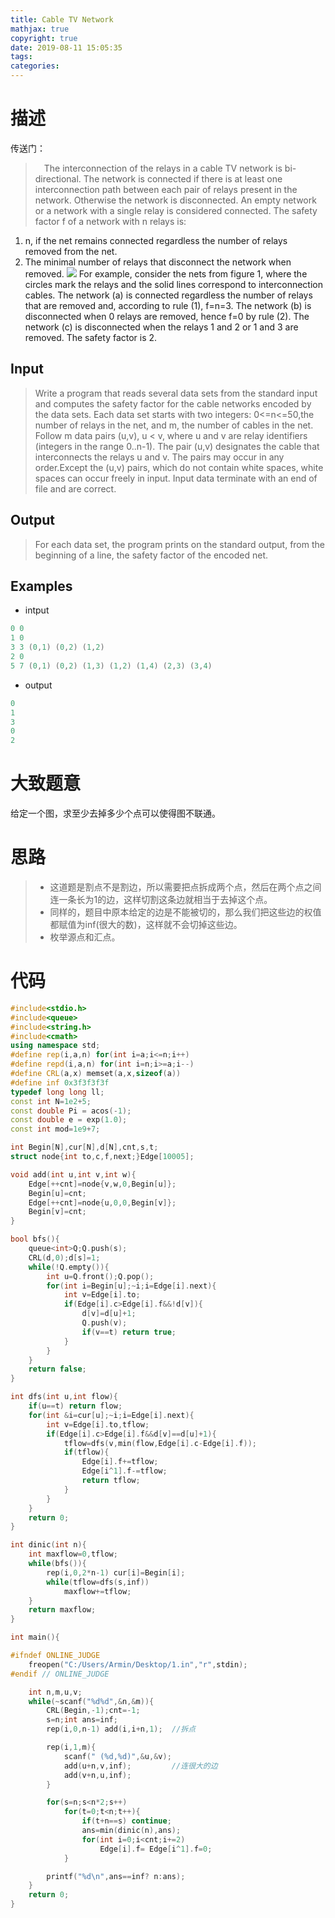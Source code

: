 ```yaml
---
title: Cable TV Network
mathjax: true
copyright: true
date: 2019-08-11 15:05:35
tags:
categories:
---
```

# 描述
传送门：[]()

>&emsp;The interconnection of the relays in a cable TV network is bi-directional. The network is connected if there is at least one interconnection path between each pair of relays present in the network. Otherwise the network is disconnected. An empty network or a network with a single relay is considered connected. The safety factor f of a network with n relays is: 
1. n, if the net remains connected regardless the number of relays removed from the net. 
2. The minimal number of relays that disconnect the network when removed. 
![](http://poj.org/images/1966_1.jpg)
For example, consider the nets from figure 1, where the circles mark the relays and the solid lines correspond to interconnection cables. The network (a) is connected regardless the number of relays that are removed and, according to rule (1), f=n=3. The network (b) is disconnected when 0 relays are removed, hence f=0 by rule (2). The network (c) is disconnected when the relays 1 and 2 or 1 and 3 are removed. The safety factor is 2.

<!--more-->
## Input
> Write a program that reads several data sets from the standard input and computes the safety factor for the cable networks encoded by the data sets. Each data set starts with two integers: 0<=n<=50,the number of relays in the net, and m, the number of cables in the net. Follow m data pairs (u,v), u < v, where u and v are relay identifiers (integers in the range 0..n-1). The pair (u,v) designates the cable that interconnects the relays u and v. The pairs may occur in any order.Except the (u,v) pairs, which do not contain white spaces, white spaces can occur freely in input. Input data terminate with an end of file and are correct.

## Output
> For each data set, the program prints on the standard output, from the beginning of a line, the safety factor of the encoded net.

## Examples
* intput
```c++
0 0
1 0
3 3 (0,1) (0,2) (1,2)
2 0
5 7 (0,1) (0,2) (1,3) (1,2) (1,4) (2,3) (3,4)
```
* output
```c++
0
1
3
0
2
```

# 大致题意
给定一个图，求至少去掉多少个点可以使得图不联通。

# 思路
>* 这道题是割点不是割边，所以需要把点拆成两个点，然后在两个点之间连一条长为1的边，这样切割这条边就相当于去掉这个点。
>* 同样的，题目中原本给定的边是不能被切的，那么我们把这些边的权值都赋值为inf(很大的数)，这样就不会切掉这些边。
>* 枚举源点和汇点。

# 代码
```c++
#include<stdio.h>
#include<queue>
#include<string.h>
#include<cmath>
using namespace std;
#define rep(i,a,n) for(int i=a;i<=n;i++)
#define repd(i,a,n) for(int i=n;i>=a;i--)
#define CRL(a,x) memset(a,x,sizeof(a))
#define inf 0x3f3f3f3f
typedef long long ll;
const int N=1e2+5;
const double Pi = acos(-1);
const double e = exp(1.0);
const int mod=1e9+7;

int Begin[N],cur[N],d[N],cnt,s,t;
struct node{int to,c,f,next;}Edge[10005];

void add(int u,int v,int w){
    Edge[++cnt]=node{v,w,0,Begin[u]};
    Begin[u]=cnt;
    Edge[++cnt]=node{u,0,0,Begin[v]};
    Begin[v]=cnt;
}

bool bfs(){
    queue<int>Q;Q.push(s);
    CRL(d,0);d[s]=1;
    while(!Q.empty()){
        int u=Q.front();Q.pop();
        for(int i=Begin[u];~i;i=Edge[i].next){
            int v=Edge[i].to;
            if(Edge[i].c>Edge[i].f&&!d[v]){
                d[v]=d[u]+1;
                Q.push(v);
                if(v==t) return true;
            }
        }
    }
    return false;
}

int dfs(int u,int flow){
    if(u==t) return flow;
    for(int &i=cur[u];~i;i=Edge[i].next){
        int v=Edge[i].to,tflow;
        if(Edge[i].c>Edge[i].f&&d[v]==d[u]+1){
            tflow=dfs(v,min(flow,Edge[i].c-Edge[i].f));
            if(tflow){
                Edge[i].f+=tflow;
                Edge[i^1].f-=tflow;
                return tflow;
            }
        }
    }
    return 0;
}

int dinic(int n){
    int maxflow=0,tflow;
    while(bfs()){
        rep(i,0,2*n-1) cur[i]=Begin[i];
        while(tflow=dfs(s,inf))
            maxflow+=tflow;
    }
    return maxflow;
}

int main(){

#ifndef ONLINE_JUDGE
    freopen("C:/Users/Armin/Desktop/1.in","r",stdin);
#endif // ONLINE_JUDGE

    int n,m,u,v;
    while(~scanf("%d%d",&n,&m)){
        CRL(Begin,-1);cnt=-1;
        s=n;int ans=inf;
        rep(i,0,n-1) add(i,i+n,1);  //拆点

        rep(i,1,m){
            scanf(" (%d,%d)",&u,&v);
            add(u+n,v,inf);         //连很大的边
            add(v+n,u,inf);
        }

        for(s=n;s<n*2;s++)
            for(t=0;t<n;t++){
                if(t+n==s) continue;
                ans=min(dinic(n),ans);
                for(int i=0;i<cnt;i+=2)
                    Edge[i].f= Edge[i^1].f=0;
            }

        printf("%d\n",ans==inf? n:ans);
    }
    return 0;
}

```
